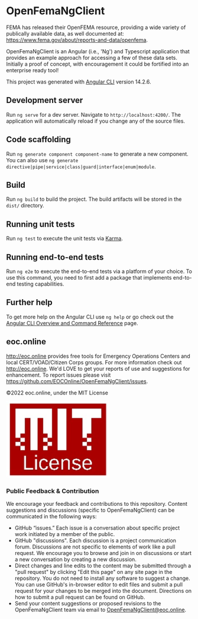 # OpenFemaNgClient

FEMA has released their OpenFEMA resource, providing a wide variety of publically available data, as well documented at: <https://www.fema.gov/about/reports-and-data/openfema>.

OpenFemaNgClient is an Angular (i.e., 'Ng') and Typescript application that provides an example approach for accessing a few of these data sets. Initially a proof of concept, with encouragement it could be fortified into an enterprise ready tool!

This project was generated with [Angular CLI](https://github.com/angular/angular-cli) version 14.2.6.

## Development server

Run `ng serve` for a dev server. Navigate to `http://localhost:4200/`. The application will automatically reload if you change any of the source files.

## Code scaffolding

Run `ng generate component component-name` to generate a new component. You can also use `ng generate directive|pipe|service|class|guard|interface|enum|module`.

## Build

Run `ng build` to build the project. The build artifacts will be stored in the `dist/` directory.

## Running unit tests

Run `ng test` to execute the unit tests via [Karma](https://karma-runner.github.io).

## Running end-to-end tests

Run `ng e2e` to execute the end-to-end tests via a platform of your choice. To use this command, you need to first add a package that implements end-to-end testing capabilities.

## Further help

To get more help on the Angular CLI use `ng help` or go check out the [Angular CLI Overview and Command Reference](https://angular.io/cli) page.

## eoc.online

<http://eoc.online> provides free tools for Emergency Operations Centers and local CERT/VOAD/Citizen Corps groups. For more information check out <http://eoc.online>. We'd LOVE to get your reports of use and suggestions for enhancement. To report issues please visit <https://github.com/EOCOnline/OpenFemaNgClient/issues>.

©2022 eoc.online, under the MIT License

![MIT License](./non-dist-imgs/MIT_License.png)

### Public Feedback & Contribution

We encourage your feedback and contributions to this repository. Content suggestions and discussions (specific to OpenFemaNgClient) can be communicated in the following ways:

- GitHub “issues.” Each issue is a conversation about specific project work initiated by a member of the public.
- GitHub "discussions". Each discussion is a project communication forum. Discussions are not specific to elements of work like a pull request. We encourage you to browse and join in on discussions or start a new conversation by creating a new discussion.
- Direct changes and line edits to the content may be submitted through a "pull request" by clicking "Edit this page" on any site page in the repository. You do not need to install any software to suggest a change. You can use GitHub's in-browser editor to edit files and submit a pull request for your changes to be merged into the document. Directions on how to submit a pull request can be found on GitHub.
- Send your content suggestions or proposed revisions to the OpenFemaNgClient team via email to OpenFemaNgClient@eoc.online.
